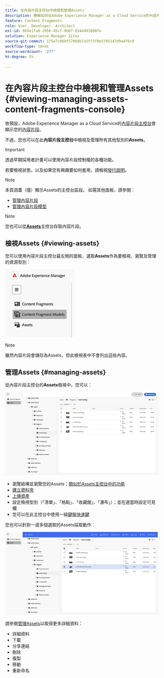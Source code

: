 ```yaml
---
title: 在內容片段主控台中檢視和管理Assets
description: 瞭解如何在Adobe Experience Manager as a Cloud Service的內容片段主控台中檢視和管理Assets。
feature: Content Fragments
role: User, Developer, Architect
exl-id: 865e1fa8-2956-45cf-9dd7-034d491808fe
solution: Experience Manager Sites
source-git-commit: 175a7c069f57069b7a5ff1f0e5785147d9a4f6c9
workflow-type: tm+mt
source-wordcount: '277'
ht-degree: 5%

---
```


# 在內容片段主控台中檢視和管理Assets {#viewing-managing-assets-content-fragments-console}

依預設，Adobe Experience Manager as a Cloud Service的[內容片段主控台](/help/sites-cloud/administering/content-fragments/overview.md#content-fragments-console)會顯示您的[內容片段](/help/sites-cloud/administering/content-fragments/overview.md)。

不過，您也可以在此&#x200B;**內容片段主控台**&#x200B;中檢視及管理所有其他型別的&#x200B;**Assets**。

>[!IMPORTANT]
>
>透過早期採用者計畫可以使用內容片段控制檯的各種功能。
>
>若要檢視狀態，以及如果您有興趣要如何套用，請檢視[發行說明](/help/release-notes/release-notes-cloud/release-notes-current.md)。

>[!NOTE]
>
>本頁涵蓋（僅）顯示Assets的主控台區段。 如需其他面板，請參閱：
>
>* [管理內容片段](/help/sites-cloud/administering/content-fragments/managing.md)
>* [管理內容片段模型](/help/sites-cloud/administering/content-fragments/managing-content-fragment-models.md)

>[!NOTE]
>
>您也可以從&#x200B;**[Assets](/help/assets/overview.md)**&#x200B;主控台存取內容片段。

## 檢視Assets {#viewing-assets}

您可以使用內容片段主控台最左側的面板，選取&#x200B;**Assets**&#x200B;作為要檢視、瀏覽及管理的資源型別：

![內容片段主控台 — 導覽](/help/sites-cloud/administering/content-fragments/assets/cf-console-assets-navigation.png)

>[!NOTE]
>
>雖然內容片段會儲存為Assets，但此檢視表中不會列出這些內容。

## 管理Assets {#managing-assets}

從內容片段主控台的&#x200B;**Assets**&#x200B;檢視中，您可以：

![內容片段主控台 — 瀏覽資產](/help/sites-cloud/administering/content-fragments/assets/cf-console-assets-browse.png)

* 瀏覽結構並瀏覽您的Assets；[類似於Assets主控台中的功能](/help/assets/navigate-assets-view.md)
* [建立資料夾](/help/assets/manage-digital-assets.md#creating-folders)
* [上傳資產](/help/assets/add-delete-assets-view.md)
* 設定檢視型別（「清單」、「格點」、「收藏館」、「瀑布」）；並在適當時設定可見欄
* 您可以在此主控台中使用一組[鍵盤快速鍵](/help/sites-cloud/administering/content-fragments/keyboard-shortcuts.md)

您也可以針對一或多個選取的Assets採取動作：

![內容片段主控台 — 所選資產的動作](/help/sites-cloud/administering/content-fragments/assets/cf-console-assets-actions.png)

請參閱[管理Assets](/help/assets/manage-organize-assets-view.md)以取得更多詳細資料：

* 詳細資料
* 下載
* 分享連結
* 刪除
* 複製
* 移動
* 重新命名
